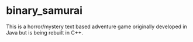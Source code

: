 # binary_samurai
This is a horror/mystery text based adventure game originally developed in Java but is being rebuilt in C++.
